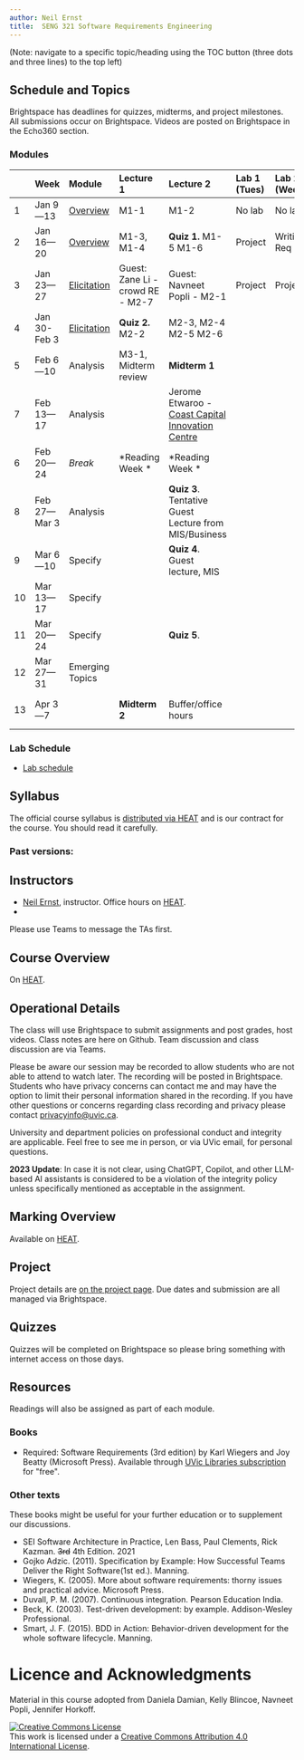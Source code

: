 ```yaml
---
author: Neil Ernst
title:  SENG 321 Software Requirements Engineering
---
```


(Note: navigate to a specific topic/heading using the TOC button (three dots and three lines) to the top left)

## Schedule and Topics

Brightspace has deadlines for quizzes, midterms, and project milestones. All submissions occur on Brightspace. Videos are posted on Brightspace in the Echo360 section. 

### Modules
|     | Week         | Module                                  | Lecture 1                        | Lecture 2                                                   | Lab 1 (Tues) | Lab 2 (Wed) | Due       |
| :-- | :----------- | :-------------------------------------- | :------------------------------- | :---------------------------------------------------------- | :----------- | :---------- | :-------- |
| 1   | Jan 9—13     | [Overview](modules/overview/README.md)  | M1-1                             | M1-2                                                        | No lab       | No lab      | A0/A1     |
| 2   | Jan 16—20    | [Overview](modules/overview/README.md)  | M1-3, M1-4                       | **Quiz 1.** M1-5 M1-6                                       | Project      | Writin Req  | A2 - idea |
| 3   | Jan 23—27    | [Elicitation](modules/elicit/README.md) | Guest: Zane Li - crowd RE - M2-7 | Guest: Navneet Popli - M2-1                                 | Project      | Project     |           |
| 4   | Jan 30-Feb 3 | [Elicitation](modules/elicit/README.md) | **Quiz 2.**  M2-2                | M2-3, M2-4   M2-5 M2-6                                      |              |             |           |
| 5   | Feb 6—10     | Analysis                                | M3-1, Midterm review                   | **Midterm 1**                                               |              |             | A2        |
| 7   | Feb 13—17    | Analysis                                |                                  | Jerome Etwaroo - [Coast Capital Innovation Centre](https://www.uvic.ca/innovation/services/index.php)  |              |             | A3        |
| 6   | Feb 20—24    | *Break*                                 | *Reading Week *                  | *Reading Week *                                             |              |             |           |
| 8   | Feb 27—Mar 3 | Analysis                                |                                  | **Quiz 3**.     Tentative Guest Lecture from MIS/Business   |              |             |           |
| 9   | Mar 6—10     | Specify                                 |                                  | **Quiz 4**. Guest lecture, MIS                              |              |             |           |
| 10  | Mar 13—17    | Specify                                 |                                  |                                                             |              |             | A4        |
| 11  | Mar 20—24    | Specify                                 |                                  | **Quiz 5**.                                                 |              |             |           |
| 12  | Mar 27—31    | Emerging Topics                         |                                  |                                                             |              |             |           |
| 13  | Apr 3—7      |                                         | **Midterm 2**                    | Buffer/office hours                                         |              |             | A5 and A6 |

### Lab Schedule
* [Lab schedule](Lab%20Outline.md)

## Syllabus
The official course syllabus is [distributed via HEAT](https://heat.csc.uvic.ca/coview/outline/2023/Spring/SENG/321) and is our contract for the course. You should read it carefully. 


### Past versions:


## Instructors
* [Neil Ernst](http://neilernst.net), instructor. Office hours on [HEAT](https://heat.csc.uvic.ca/coview/outline/2023/Spring/SENG/321).
* 

Please use Teams to message the TAs first.

## Course Overview
On [HEAT](https://heat.csc.uvic.ca/coview/outline/2023/Spring/SENG/321).

## Operational Details

The class will use Brightspace to submit assignments and post grades, host videos. Class notes are here on Github. Team discussion and class discussion are via Teams.

Please be aware our session may be recorded to allow students who are not able to attend to watch later. The recording will be posted in Brightspace. Students who have privacy concerns can contact me and may have the option to limit their personal information shared in the recording. If you have other questions or concerns regarding class recording and privacy please contact privacyinfo@uvic.ca.

University and department policies on professional conduct and integrity are applicable. Feel free to see me in person, or via UVic email, for personal questions.

**2023 Update**: In case it is not clear, using ChatGPT, Copilot, and other LLM-based AI assistants is considered to be a violation of the integrity policy unless specifically mentioned as acceptable in the assignment. 

## Marking Overview

Available on [HEAT](https://heat.csc.uvic.ca/coview/outline/2023/Spring/SENG/321).

## Project
Project details are [on the project page](/project). Due dates and submission are all managed via Brightspace.

## Quizzes
Quizzes will be completed on Brightspace so please bring something with internet access on those days.

## Resources
Readings will also be assigned as part of each module. 

### Books
* Required: Software Requirements (3rd edition) by Karl Wiegers and Joy Beatty (Microsoft Press). Available through [UVic Libraries subscription](https://search.library.uvic.ca/permalink/01VIC_INST/1ohem39/cdi_safari_books_v2_9780735679658) for "free". 


### Other texts
These books might be useful for your further education or to supplement our discussions.

* SEI Software Architecture in Practice, Len Bass, Paul Clements, Rick Kazman. <s>3rd</s> 4th Edition. 2021
* Gojko Adzic. (2011). Specification by Example: How Successful Teams Deliver the Right Software(1st ed.). Manning.
* Wiegers, K. (2005). More about software requirements: thorny issues and practical advice. Microsoft Press.
* Duvall, P. M. (2007). Continuous integration. Pearson Education India.
* Beck, K. (2003). Test-driven development: by example. Addison-Wesley Professional.
* Smart, J. F. (2015). BDD in Action: Behavior-driven development for the whole software lifecycle. Manning.

# Licence and Acknowledgments
Material in this course adopted from Daniela Damian, Kelly Blincoe, Navneet Popli, Jennifer Horkoff.

<a rel="license" href="http://creativecommons.org/licenses/by/4.0/"><img alt="Creative Commons License" style="border-width:0" src="https://i.creativecommons.org/l/by/4.0/88x31.png" /></a><br />This work is licensed under a <a rel="license" href="http://creativecommons.org/licenses/by/4.0/">Creative Commons Attribution 4.0 International License</a>.
